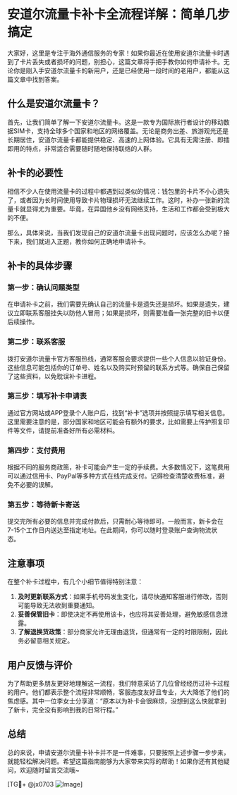 # 安道尔流量卡补卡全流程详解：简单几步搞定

大家好，这里是专注于海外通信服务的专家！如果你最近在使用安道尔流量卡时遇到了卡片丢失或者损坏的问题，别担心，这篇文章将手把手教你如何申请补卡。无论你是刚入手安道尔流量卡的新用户，还是已经使用一段时间的老用户，都能从这篇文章中找到答案。

## 什么是安道尔流量卡？

首先，让我们简单了解一下安道尔流量卡。这是一款专为国际旅行者设计的移动数据SIM卡，支持全球多个国家和地区的网络覆盖。无论是商务出差、旅游观光还是长期居住，安道尔流量卡都能提供稳定、高速的上网体验。它具有无需注册、即插即用的特点，非常适合需要随时随地保持联络的人群。

## 补卡的必要性

相信不少人在使用流量卡的过程中都遇到过类似的情况：钱包里的卡片不小心遗失了，或者因为长时间使用导致卡片物理损坏无法继续工作。这时，补办一张新的流量卡就显得尤为重要。毕竟，在异国他乡没有网络支持，生活和工作都会受到极大的不便。

那么，具体来说，当我们发现自己的安道尔流量卡出现问题时，应该怎么办呢？接下来，我们就进入正题，教你如何正确地申请补卡。

## 补卡的具体步骤

### 第一步：确认问题类型

在申请补卡之前，我们需要先确认自己的流量卡是遗失还是损坏。如果是遗失，建议立即联系客服挂失以防他人冒用；如果是损坏，则需要准备一张完整的旧卡以便后续操作。

### 第二步：联系客服

拨打安道尔流量卡官方客服热线，通常客服会要求提供一些个人信息以验证身份。这些信息可能包括你的订单号、姓名以及购买时预留的联系方式等。确保自己保留了这些资料，以免耽误补卡进程。

### 第三步：填写补卡申请表

通过官方网站或APP登录个人账户后，找到“补卡”选项并按照提示填写相关信息。这里需要注意的是，部分国家和地区可能会有额外的要求，比如需要上传护照复印件等文件，请提前准备好所有必需材料。

### 第四步：支付费用

根据不同的服务商政策，补卡可能会产生一定的手续费。大多数情况下，这笔费用可以通过信用卡、PayPal等多种方式在线完成支付。记得检查清楚收费标准，避免不必要的误解。

### 第五步：等待新卡寄送

提交完所有必要的信息并完成付款后，只需耐心等待即可。一般而言，新卡会在7-15个工作日内送达至指定地址。在此期间，你可以随时登录账户查询物流状态。

## 注意事项

在整个补卡过程中，有几个小细节值得特别注意：

1. **及时更新联系方式**：如果手机号码发生变化，请尽快通知客服进行修改，否则可能导致无法收到重要通知。
2. **妥善保管旧卡**：即使决定不再使用该卡，也应将其妥善处理，避免敏感信息泄露。
3. **了解退换货政策**：部分商家允许无理由退货，但通常有一定的时限限制，因此务必留意相关规定。

## 用户反馈与评价

为了帮助更多朋友更好地理解这一流程，我们特意采访了几位曾经经历过补卡过程的用户。他们都表示整个流程非常顺畅，客服态度友好且专业，大大降低了他们的焦虑感。其中一位李女士分享道：“原本以为补卡会很麻烦，没想到这么快就拿到了新卡，完全没有影响到我的日常行程。”

## 总结

总的来说，申请安道尔流量卡补卡并不是一件难事，只要按照上述步骤一步步来，就能轻松解决问题。希望这篇指南能够为大家带来实际的帮助！如果你还有其他疑问，欢迎随时留言交流哦~

[TG💪+ @jx0703 ![Image](https://github.com/user-attachments/assets/dbca1d08-cadb-493c-b0ec-ad6f7a83f270)]
